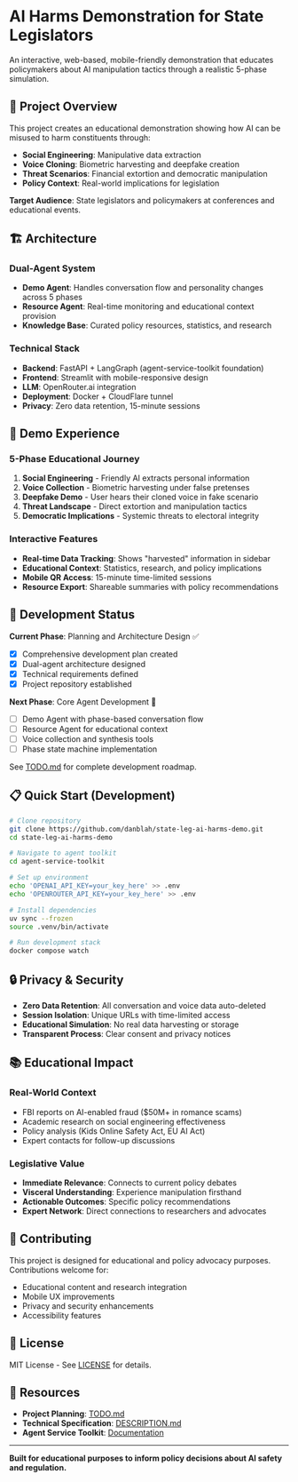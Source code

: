 # AI Harms Demonstration for State Legislators

An interactive, web-based, mobile-friendly demonstration that educates policymakers about AI manipulation tactics through a realistic 5-phase simulation.

## 🎯 Project Overview

This project creates an educational demonstration showing how AI can be misused to harm constituents through:
- **Social Engineering**: Manipulative data extraction
- **Voice Cloning**: Biometric harvesting and deepfake creation  
- **Threat Scenarios**: Financial extortion and democratic manipulation
- **Policy Context**: Real-world implications for legislation

**Target Audience**: State legislators and policymakers at conferences and educational events.

## 🏗️ Architecture

### Dual-Agent System
- **Demo Agent**: Handles conversation flow and personality changes across 5 phases
- **Resource Agent**: Real-time monitoring and educational context provision
- **Knowledge Base**: Curated policy resources, statistics, and research

### Technical Stack
- **Backend**: FastAPI + LangGraph (agent-service-toolkit foundation)
- **Frontend**: Streamlit with mobile-responsive design
- **LLM**: OpenRouter.ai integration
- **Deployment**: Docker + CloudFlare tunnel
- **Privacy**: Zero data retention, 15-minute sessions

## 📱 Demo Experience

### 5-Phase Educational Journey
1. **Social Engineering** - Friendly AI extracts personal information
2. **Voice Collection** - Biometric harvesting under false pretenses  
3. **Deepfake Demo** - User hears their cloned voice in fake scenario
4. **Threat Landscape** - Direct extortion and manipulation tactics
5. **Democratic Implications** - Systemic threats to electoral integrity

### Interactive Features
- **Real-time Data Tracking**: Shows "harvested" information in sidebar
- **Educational Context**: Statistics, research, and policy implications
- **Mobile QR Access**: 15-minute time-limited sessions
- **Resource Export**: Shareable summaries with policy recommendations

## 🚀 Development Status

**Current Phase**: Planning and Architecture Design ✅
- [x] Comprehensive development plan created
- [x] Dual-agent architecture designed  
- [x] Technical requirements defined
- [x] Project repository established

**Next Phase**: Core Agent Development 🔄
- [ ] Demo Agent with phase-based conversation flow
- [ ] Resource Agent for educational context
- [ ] Voice collection and synthesis tools
- [ ] Phase state machine implementation

See [TODO.md](./TODO.md) for complete development roadmap.

## 📋 Quick Start (Development)

```bash
# Clone repository
git clone https://github.com/danblah/state-leg-ai-harms-demo.git
cd state-leg-ai-harms-demo

# Navigate to agent toolkit
cd agent-service-toolkit

# Set up environment
echo 'OPENAI_API_KEY=your_key_here' >> .env
echo 'OPENROUTER_API_KEY=your_key_here' >> .env

# Install dependencies
uv sync --frozen
source .venv/bin/activate

# Run development stack
docker compose watch
```

## 🔒 Privacy & Security

- **Zero Data Retention**: All conversation and voice data auto-deleted
- **Session Isolation**: Unique URLs with time-limited access
- **Educational Simulation**: No real data harvesting or storage
- **Transparent Process**: Clear consent and privacy notices

## 📚 Educational Impact

### Real-World Context
- FBI reports on AI-enabled fraud ($50M+ in romance scams)
- Academic research on social engineering effectiveness
- Policy analysis (Kids Online Safety Act, EU AI Act)
- Expert contacts for follow-up discussions

### Legislative Value
- **Immediate Relevance**: Connects to current policy debates
- **Visceral Understanding**: Experience manipulation firsthand  
- **Actionable Outcomes**: Specific policy recommendations
- **Expert Network**: Direct connections to researchers and advocates

## 🤝 Contributing

This project is designed for educational and policy advocacy purposes. Contributions welcome for:
- Educational content and research integration
- Mobile UX improvements
- Privacy and security enhancements
- Accessibility features

## 📄 License

MIT License - See [LICENSE](./LICENSE) for details.

## 🔗 Resources

- **Project Planning**: [TODO.md](./TODO.md)
- **Technical Specification**: [DESCRIPTION.md](./DESCRIPTION.md)
- **Agent Service Toolkit**: [Documentation](./agent-service-toolkit/README.md)

---

**Built for educational purposes to inform policy decisions about AI safety and regulation.** 
